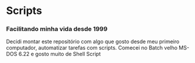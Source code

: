 # Scripts 
### Facilitando minha vida desde 1999

Decidi montar este repositório com algo que gosto desde meu primeiro computador, automatizar tarefas com scripts.
Comecei no Batch velho MS-DOS 6.22 e gosto muito de Shell Script


